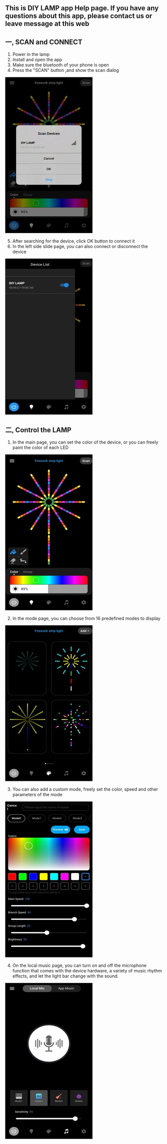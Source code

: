 ## This is DIY LAMP app Help page. If you have any questions about this app, please contact us or leave message at this web ##

## 一, SCAN and CONNECT ##
  1. Power in the lamp
  2. Install and open the app
  3. Make sure the bluetooth of your phone is open
  4. Press the "SCAN" button ,and show the scan dialog
  
  ![home image](https://github.com/niteapps/DIYLAMP/blob/main/enhelp--001.jpg)
  
  5. After searching for the device, click OK button to connect it
  6. In the left side slide page, you can also connect or disconnect the device
  
  ![home image](https://github.com/niteapps/DIYLAMP/blob/main/enhelp--008.jpg)

## 二, Control the LAMP  ##
  1. In the main page, you can set the color of the device, or you can freely paint the color of each LED
  
   ![home image](https://github.com/niteapps/DIYLAMP/blob/main/enhelp--003.jpg)
   
  2. In the mode page, you can choose from 16 predefined modes to display
  
   ![home image](https://github.com/niteapps/DIYLAMP/blob/main/enhelp--006.jpg)
   
  3. You can also add a custom mode, freely set the color, speed and other parameters of the mode
  
   ![home image](https://github.com/niteapps/DIYLAMP/blob/main/enhelp--007.jpg)
    
  4. On the local music page, you can turn on and off the microphone function that comes with the device hardware, a variety of music rhythm effects, and let the light bar change with the sound.
  
   ![home image](https://github.com/niteapps/DIYLAMP/blob/main/enhelp--005.jpg)
